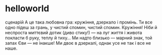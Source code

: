 # helloworld
сценарій
А це така любовна гра:
кружіння, дзеркало і промінь.
Ти все одно підеш за грань,
у чистий спомин, чистий спомин.
 Кружіння! Ніби й неспроста
миттєвий дотик (диво стику!) —
на луг життя і живота
покласти б руку, теплу й тиху…
 Ми надто близько — марний знак,
той запах Єви — не інакше!
Ми двоє в дзеркалі, однак
усе не так і все не наше.

